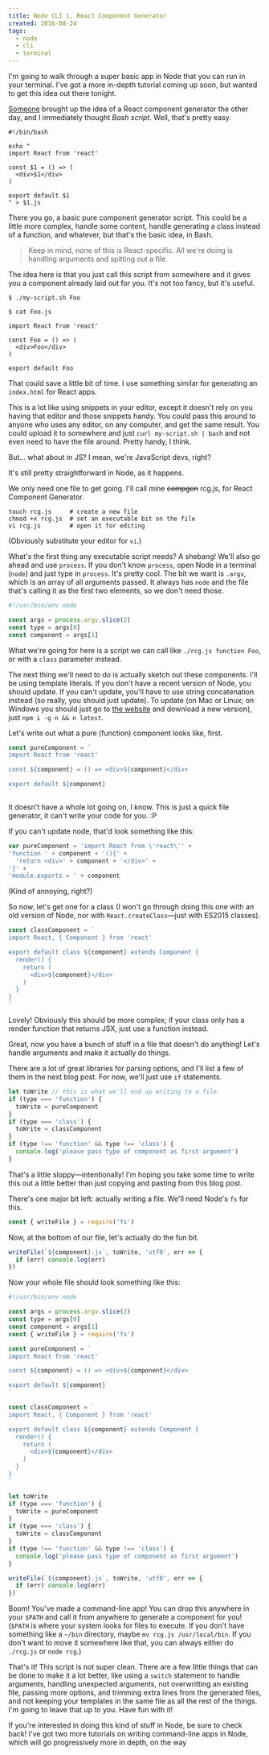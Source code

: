```yaml
---
title: Node CLI 1, React Component Generator
created: 2016-08-24
tags:
  - node
  - cli
  - terminal
---
```


I'm going to walk through a super basic app in Node that you can
run in your terminal. I've got a more in-depth tutorial coming up soon,
but wanted to get this idea out there tonight.

[Someone](http://ryanwalsh.io) brought up the idea of a React component
generator the other day, and I immediately thought _Bash script_. Well, that's
pretty easy.

```shell
#!/bin/bash

echo "
import React from 'react'

const $1 = () => (
  <div>$1</div>
)

export default $1
" > $1.js
```

There you go, a basic pure component generator script. This could be a little
more complex, handle some content, handle generating a class instead of a
function, and whatever, but that's the basic idea, in Bash.

> Keep in mind, none of this is React-specific. All we're doing is handling
> arguments and spitting out a file.

The idea here is that you just call this script from somewhere and it gives
you a component already laid out for you. It's not too fancy, but it's useful.

```shell
$ ./my-script.sh Foo

$ cat Foo.js

import React from 'react'

const Foo = () => (
  <div>Foo</div>
)

export default Foo
```

That could save a little bit of time. I use something similar for generating
an `index.html` for React apps.

This is a lot like using snippets in your editor, except it doesn't rely on
you having that editor and those snippets handy. You could pass this around to
anyone who uses any editor, on any computer, and get the same result. You
could upload it to somewhere and just `curl my-script.sh | bash` and not even
need to have the file around. Pretty handy, I think.

But... what about in JS? I mean, we're JavaScript devs, right?

It's still pretty straightforward in Node, as it happens.

We only need one file to get going. I'll call mine ~~compgen~~ rcg.js, for React
Component Generator.

```shell
touch rcg.js     # create a new file
chmod +x rcg.js  # set an executable bit on the file
vi rcg.js        # open it for editing
```

(Obviously substitute your editor for `vi`.)

What's the first thing any executable script needs? A shebang! We'll also go
ahead and use `process`. If you don't know `process`, open Node in a terminal
(`node`) and just type in `process`. It's pretty cool. The bit we want is
`.argv`, which is an array of all arguments passed. It always has `node` and the
file that's calling it as the first two elements, so we don't need those.

```javascript
#!/usr/bin/env node

const args = process.argv.slice(2)
const type = args[0]
const component = args[1]
```

What we're going for here is a script we can call like `./rcg.js function Foo`,
or with a `class` parameter instead.

The next thing we'll need to do is actually sketch out these components. I'll be
using template literals. If you don't have a recent version of Node, you should
update. If you can't update, you'll have to use string concatenation instead (so
really, you should just update). To update (on Mac or Linux; on Windows you
should just go to [the website](http://nodejs.org) and download a new version),
just `npm i -g n && n latest`.

Let's write out what a pure (function) component looks like, first.

```javascript
const pureComponent = `
import React from 'react'

const ${component} = () => <div>${component}</div>

export default ${component}
`
```

It doesn't have a whole lot going on, I know. This is just a quick file
generator, it can't write your code for you. :P

If you can't update node, that'd look something like this:

```javascript
var pureComponent = 'import React from \'react\'' +
'function ' + component + '(){' +
  'return <div>' + component + '</div>' +
'}' +
'module.exports = ' + component
```

(Kind of annoying, right?)

So now, let's get one for a class (I won't go through doing this one with an old
version of Node, nor with `React.createClass`&mdash;just with ES2015 classes).

```javascript
const classComponent = `
import React, { Component } from 'react'

export default class ${component} extends Component {
  render() {
    return (
      <div>${component}</div>
    )
  }
}
`
```

Lovely! Obviously this should be more complex; if your class only has a render
function that returns JSX, just use a function instead.

Great, now you have a bunch of stuff in a file that doesn't do anything! Let's
handle arguments and make it actually do things.

There are a lot of great libraries for parsing options, and I'll list a few of
them in the next blog post. For now, we'll just use `if` statements.

```javascript
let toWrite // this is what we'll end up writing to a file
if (type === 'function') {
  toWrite = pureComponent
}
if (type === 'class') {
  toWrite = classComponent
}
if (type !== 'function' && type !== 'class') {
  console.log('please pass type of component as first argument')
}
```

That's a little sloppy&mdash;intentionally! I'm hoping you take some time to
write this out a little better than just copying and pasting from this blog
post.

There's one major bit left: actually writing a file. We'll need Node's `fs` for
this.

```javascript
const { writeFile } = require('fs')
```

Now, at the bottom of our file, let's actually do the fun bit.

```javascript
writeFile(`${component}.js`, toWrite, 'utf8', err => {
  if (err) console.log(err)
})
```

Now your whole file should look something like this:

```javascript
#!/usr/bin/env node

const args = process.argv.slice(2)
const type = args[0]
const component = args[1]
const { writeFile } = require('fs')

const pureComponent = `
import React from 'react'

const ${component} = () => <div>${component}</div>

export default ${component}
`

const classComponent = `
import React, { Component } from 'react'

export default class ${component} extends Component {
  render() {
    return (
      <div>${component}</div>
    )
  }
}
`

let toWrite
if (type === 'function') {
  toWrite = pureComponent
}
if (type === 'class') {
  toWrite = classComponent
}
if (type !== 'function' && type !== 'class') {
  console.log('please pass type of component as first argument')
}

writeFile(`${component}.js`, toWrite, 'utf8', err => {
  if (err) console.log(err)
})
```

Boom! You've made a command-line app! You can drop this anywhere in your
`$PATH` and call it from anywhere to generate a component for you! (`$PATH` is
where your system looks for files to execute. If you don't have something like
a `~/bin` directory, maybe `mv rcg.js /usr/local/bin`. If you don't want to
move it somewhere like that, you can always either do `./rcg.js` or `node
rcg`.)

That's it! This script is not super clean. There are a few little things that
can be done to make it a lot better, like using a `switch` statement to handle
arguments, handling unexpected arguments, not overwritting an existing file,
passing more options, and trimming extra lines from the generated files, and
not keeping your templates in the same file as all the rest of the things. I'm
going to leave that up to you. Have fun with it!

If you're interested in doing this kind of stuff in Node, be sure to check
back! I've got two more tutorials on writing command-line apps in Node, which
will go progressively more in depth, on the way
